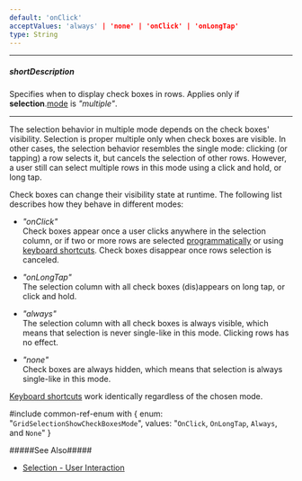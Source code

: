 ```yaml
---
default: 'onClick'
acceptValues: 'always' | 'none' | 'onClick' | 'onLongTap'
type: String
---
```

---
##### shortDescription
Specifies when to display check boxes in rows. Applies only if **selection**.[mode](/api-reference/10%20UI%20Widgets/GridBase/1%20Configuration/selection/mode.md '/Documentation/ApiReference/UI_Widgets/dxDataGrid/Configuration/selection/#mode') is *"multiple"*.

---
The selection behavior in multiple mode depends on the check boxes' visibility. Selection is proper multiple only when check boxes are visible. In other cases, the selection behavior resembles the single mode: clicking (or tapping) a row selects it, but cancels the selection of other rows. However, a user still can select multiple rows in this mode using a click and hold, or long tap.

Check boxes can change their visibility state at runtime. The following list describes how they behave in different modes:

- *"onClick"*   
Check boxes appear once a user clicks anywhere in the selection column, or if two or more rows are selected [programmatically](/concepts/05%20Widgets/DataGrid/50%20Selection/20%20API/1%20Initial%20and%20Runtime%20Selection.md '/Documentation/Guide/Widgets/DataGrid/Selection/#API/Initial_and_Runtime_Selection') or using [keyboard shortcuts](/concepts/05%20Widgets/DataGrid/75%20Keyboard%20Support.md '/Documentation/Guide/Widgets/DataGrid/Keyboard_Support/'). Check boxes disappear once rows selection is canceled.

- *"onLongTap"*     
The selection column with all check boxes (dis)appears on long tap, or click and hold.

- *"always"*    
The selection column with all check boxes is always visible, which means that selection is never single-like in this mode. Clicking rows has no effect.

- *"none"*  
Check boxes are always hidden, which means that selection is always single-like in this mode.

[Keyboard shortcuts](/concepts/05%20Widgets/DataGrid/75%20Keyboard%20Support.md '/Documentation/Guide/Widgets/DataGrid/Keyboard_Support/') work identically regardless of the chosen mode.

#include common-ref-enum with {
    enum: "`GridSelectionShowCheckBoxesMode`",
    values: "`OnClick`, `OnLongTap`, `Always`, and `None`"
}

#####See Also#####
- [Selection - User Interaction](/concepts/05%20Widgets/DataGrid/50%20Selection/10%20User%20Interaction.md '/Documentation/Guide/Widgets/DataGrid/Selection/#User_Interaction')